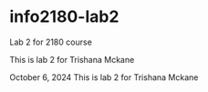 # info2180-lab2
Lab 2 for 2180 course

This is lab 2 for Trishana Mckane

October 6, 2024
This is lab 2 for Trishana Mckane
